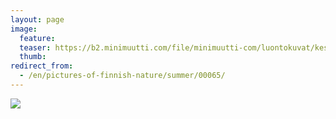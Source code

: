 ```yaml
---
layout: page
image:
  feature:
  teaser: https://b2.minimuutti.com/file/minimuutti-com/luontokuvat/kes%C3%A4/3/DS18240-245px.jpg
  thumb:
redirect_from:
  - /en/pictures-of-finnish-nature/summer/00065/
---
```


![](https://b2.minimuutti.com/file/minimuutti-com/luontokuvat/kes%C3%A4/3/DS18240-800px.jpg)
